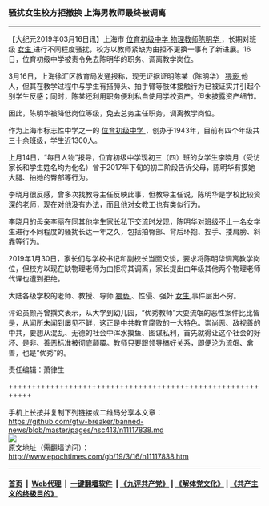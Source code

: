 ### 骚扰女生校方拒撤换 上海男教师最终被调离
------------------------

<p>
 【大纪元2019年03月16日讯】上海市
 <a href="http://www.epochtimes.com/gb/tag/%E4%BD%8D%E8%82%B2%E5%88%9D%E7%BA%A7%E4%B8%AD%E5%AD%A6.html">
  位育初级中学
 </a>
 <a href="http://www.epochtimes.com/gb/tag/%E7%89%A9%E7%90%86%E6%95%99%E5%B8%88%E9%99%88%E6%98%8E%E5%8D%8E.html">
  物理教师陈明华
 </a>
 ，长期对班级
 <a href="http://www.epochtimes.com/gb/tag/%E5%A5%B3%E7%94%9F.html">
  女生
 </a>
 进行不同程度骚扰，校方以教师紧缺为由拒不更换一事有了新进展。16日，位育初级中学被责令免去陈明华的职务、调离教学岗位。
</p>
<p>
 3月16日，上海徐汇区教育局发通报称，现无证据证明陈某（陈明华）
 <a href="http://www.epochtimes.com/gb/tag/%E7%8C%A5%E4%BA%B5.html">
  猥亵
 </a>
 他人，但其在教学过程中与学生有搭膊头、拍手臂等肢体接触行为已被证实并引起个别学生反感；同时，陈某还利用职务便利私自使用学校资产。但未披露资产细节。
</p>
<p>
 因此，陈明华被降低岗位等级，免去总务主任职务，调离教学岗位。
</p>
<p>
 作为上海市标志性中学之一的
 <a href="http://www.epochtimes.com/gb/tag/%E4%BD%8D%E8%82%B2%E5%88%9D%E7%BA%A7%E4%B8%AD%E5%AD%A6.html">
  位育初级中学
 </a>
 ，创办于1943年，目前有四个年级共三十余班级，学生近1300人。
</p>
<p>
 上月14日，“每日人物”报导，位育初级中学现初三（四）班的女学生李晓月（受访家长和学生姓名均为化名）曾于2017年下旬的初二阶段告诉父母，陈明华有摸她大腿、拍她的臀部等行为。
</p>
<p>
 李晓月很反感，曾多次找教导主任反映此事，但教导主任说，陈明华是学校比较资深的老师，现在对他没有办法，而且他对女教工也有类似行为。
</p>
<p>
 李晓月的母亲李丽在同其他学生家长私下交流时发现，陈明华对班级不止一名女学生进行不同程度的骚扰长达一年之久，包括拍臀部、背后环抱、捏手、搂肩膀、斜靠等行为。
</p>
<p>
 2019年1月30日，家长们与学校书记和副校长当面交谈，要求将陈明华调离教学岗位，但校方以现在缺物理老师为由拒将其调离，家长提出由年级其他两个物理老师代课也遭到拒绝。
</p>
<p>
 大陆各级学校的老师、教授、导师
 <a href="http://www.epochtimes.com/gb/tag/%E7%8C%A5%E4%BA%B5.html">
  猥亵
 </a>
 、性侵、强奸
 <a href="http://www.epochtimes.com/gb/tag/%E5%A5%B3%E7%94%9F.html">
  女生
 </a>
 事件层出不穷。
</p>
<p>
 评论员颜丹曾撰文表示，从大学到幼儿园，“优秀教师”大耍流氓的恶性案件比比皆是，从闻所未闻到屡见不鲜，这正是中共教育腐败的一大特色。崇尚恶、敌视善的中共，要想从混乱、无德的社会中浑水摸鱼、图谋私利，首先就得让这个社会的好坏、是非、善恶标准被彻底颠覆。教师只要跟领导搞好关系，即便沦为流氓、禽兽，也是“优秀”的。
</p>
<p>
 责任编辑：萧律生
</p>

+++++++++++++++++++++++++++++++++++++++++++++++++++++++++++<br/><br/>
手机上长按并复制下列链接或二维码分享本文章：<br/>
https://github.com/gfw-breaker/banned-news/blob/master/pages/nsc413/n11117838.md <br/>
<a href='https://github.com/gfw-breaker/banned-news/blob/master/pages/nsc413/n11117838.md'><img src='https://github.com/gfw-breaker/banned-news/blob/master/pages/nsc413/n11117838.md.png'/></a> <br/>
原文地址（需翻墙访问）：http://www.epochtimes.com/gb/19/3/16/n11117838.htm


------------------------
#### [首页](https://github.com/gfw-breaker/banned-news/blob/master/README.md) &nbsp;|&nbsp; [Web代理](https://github.com/labour-camp/helloworld) &nbsp;|&nbsp; [一键翻墙软件](https://github.com/gfw-breaker/nogfw/blob/master/README.md) &nbsp;| [《九评共产党》](https://github.com/gfw-breaker/9ping.md/blob/master/README.md#九评之一评共产党是什么) | [《解体党文化》](https://github.com/gfw-breaker/jtdwh.md/blob/master/README.md) | [《共产主义的终极目的》](https://github.com/gfw-breaker/gczydzjmd.md/blob/master/README.md)

